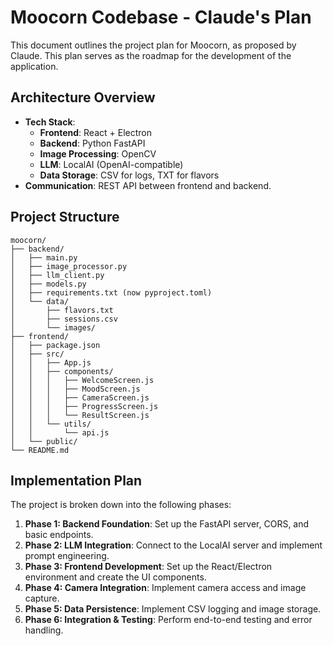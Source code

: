 # Moocorn Codebase - Claude's Plan

This document outlines the project plan for Moocorn, as proposed by Claude. This plan serves as the roadmap for the development of the application.

## Architecture Overview

- **Tech Stack**:
  - **Frontend**: React + Electron
  - **Backend**: Python FastAPI
  - **Image Processing**: OpenCV
  - **LLM**: LocalAI (OpenAI-compatible)
  - **Data Storage**: CSV for logs, TXT for flavors
- **Communication**: REST API between frontend and backend.

## Project Structure

```
moocorn/
├── backend/
│   ├── main.py
│   ├── image_processor.py
│   ├── llm_client.py
│   ├── models.py
│   ├── requirements.txt (now pyproject.toml)
│   └── data/
│       ├── flavors.txt
│       ├── sessions.csv
│       └── images/
├── frontend/
│   ├── package.json
│   ├── src/
│   │   ├── App.js
│   │   ├── components/
│   │   │   ├── WelcomeScreen.js
│   │   │   ├── MoodScreen.js
│   │   │   ├── CameraScreen.js
│   │   │   ├── ProgressScreen.js
│   │   │   └── ResultScreen.js
│   │   └── utils/
│   │       └── api.js
│   └── public/
└── README.md
```

## Implementation Plan

The project is broken down into the following phases:

1.  **Phase 1: Backend Foundation**: Set up the FastAPI server, CORS, and basic endpoints.
2.  **Phase 2: LLM Integration**: Connect to the LocalAI server and implement prompt engineering.
3.  **Phase 3: Frontend Development**: Set up the React/Electron environment and create the UI components.
4.  **Phase 4: Camera Integration**: Implement camera access and image capture.
5.  **Phase 5: Data Persistence**: Implement CSV logging and image storage.
6.  **Phase 6: Integration & Testing**: Perform end-to-end testing and error handling.
